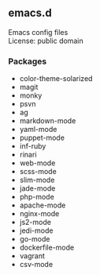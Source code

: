 ## emacs.d

Emacs config files  
License: public domain

### Packages
* color-theme-solarized
* magit
* monky
* psvn
* ag
* markdown-mode
* yaml-mode
* puppet-mode
* inf-ruby
* rinari
* web-mode
* scss-mode
* slim-mode
* jade-mode
* php-mode
* apache-mode
* nginx-mode
* js2-mode
* jedi-mode
* go-mode
* dockerfile-mode
* vagrant
* csv-mode
